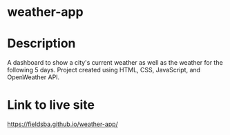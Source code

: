 # weather-app


# Description
A dashboard to show a city's current weather as well as the weather for the following 5 days. Project created using HTML, CSS, JavaScript, and OpenWeather API.

# Link to live site
https://fieldsba.github.io/weather-app/
